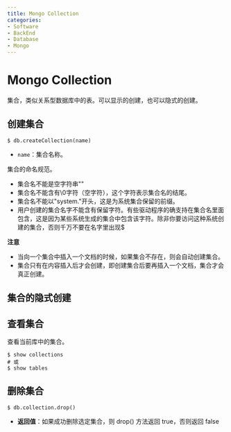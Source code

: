 ```yaml
---
title: Mongo Collection
categories:
- Software
- BackEnd
- Database
- Mongo
---
```

# Mongo Collection

集合，类似关系型数据库中的表。可以显示的创建，也可以隐式的创建。

## 创建集合

```shell
$ db.createCollection(name)
```

- `name`：集合名称。

集合的命名规范。

- 集合名不能是空字符串""
- 集合名不能含有\0字符（空字符），这个字符表示集合名的结尾。
- 集合名不能以"system."开头，这是为系统集合保留的前缀。 
- 用户创建的集合名字不能含有保留字符。有些驱动程序的确支持在集合名里面包含，这是因为某些系统生成的集合中包含该字符。除非你要访问这种系统创建的集合，否则千万不要在名字里出现$

**注意**

- 当向一个集合中插入一个文档的时候，如果集合不存在，则会自动创建集合。
- 集合只有在内容插入后才会创建，即创建集合后要再插入一个文档，集合才会真正创建。

## 集合的隐式创建

## 查看集合

查看当前库中的集合。

```shell
$ show collections
# 或
$ show tables
```

## 删除集合

```shell
$ db.collection.drop()
```

- **返回值**：如果成功删除选定集合，则 drop() 方法返回 true，否则返回 false